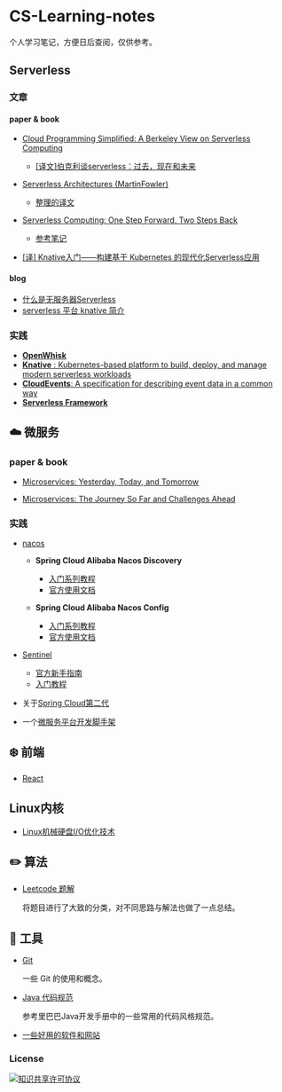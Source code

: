 # CS-Learning-notes 

个人学习笔记，方便日后查阅，仅供参考。

## Serverless
### 文章
#### paper & book
- [Cloud Programming Simplified: A Berkeley View on Serverless Computing](https://arxiv.org/abs/1902.03383v1)
    - [[译文]伯克利谈serverless：过去，现在和未来](https://juejin.im/post/5caf019ff265da039444987b)

- [Serverless Architectures (MartinFowler)](https://martinfowler.com/articles/serverless.html)
    - [整理的译文](https://github.com/heming6666/blog/blob/master/notes/serverless/serverless-architectures.md)

- [Serverless Computing: One Step Forward, Two Steps Back](https://rise.cs.berkeley.edu/blog/publication/serverless-computing-one-step-forward-two-steps-back/)
    - [参考笔记](https://zhuanlan.zhihu.com/p/62666803)
    
- [[译] Knative入门——构建基于 Kubernetes 的现代化Serverless应用](http://www.servicemesher.com/getting-started-with-knative/)

#### blog
- [什么是无服务器Serverless](https://blog.xinkuo.me/post/what-is-serverless.html)
- [serverless 平台 knative 简介](https://cizixs.com/2018/08/25/knative-serverless-platform/)

### 实践
- [**OpenWhisk**](https://openwhisk.apache.org/)
- [**Knative** : Kubernetes-based platform to build, deploy, and manage modern serverless workloads](https://github.com/knative/)
- [**CloudEvents**: A specification for describing event data in a common way](https://github.com/cloudevents/spec)
- [**Serverless Framework**](https://serverless.com/)


## :cloud: 微服务
### paper & book
- [Microservices: Yesterday, Today, and Tomorrow](https://hal.inria.fr/hal-01631455/file/msytt.pdf)

- [Microservices: The Journey So Far and Challenges Ahead](https://www.researchgate.net/publication/324959590_Microservices_The_Journey_So_Far_and_Challenges_Ahead)

### 实践
- [nacos](https://nacos.io/zh-cn/docs/what-is-nacos.html)
    - **Spring Cloud Alibaba Nacos Discovery**
        - [入门系列教程](http://blog.didispace.com/spring-cloud-alibaba-1/)
        - [官方使用文档](https://github.com/spring-cloud-incubator/spring-cloud-alibaba/wiki/Nacos-discovery)
    
    - **Spring Cloud Alibaba Nacos Config**
        - [入门系列教程](http://blog.didispace.com/spring-cloud-alibaba-3/)
        - [官方使用文档](https://github.com/spring-cloud-incubator/spring-cloud-alibaba/wiki/Nacos-config)
- [Sentinel](https://github.com/alibaba/Sentinel/wiki/%E4%BB%8B%E7%BB%8D)
    - [官方新手指南](https://github.com/alibaba/Sentinel/wiki/%E6%96%B0%E6%89%8B%E6%8C%87%E5%8D%97)
    - [入门教程](http://blog.didispace.com/spring-cloud-alibaba-sentinel-1/)

- 关于[Spring Cloud第二代](http://springcloud.cn/view/415)
- 一个[微服务平台开发脚手架](https://gitee.com/minull/ace-security)

## :snowflake: 前端
- [React](https://github.com/heming6666/CS-Learning-notes/blob/master/notes/react/knowledgemap.md)

## Linux内核
- [Linux机械硬盘I/O优化技术](https://github.com/heming6666/blog/blob/master/notes/Linux%E5%86%85%E6%A0%B8/Linux%E6%9C%BA%E6%A2%B0%E7%A1%AC%E7%9B%98IO%E4%BC%98%E5%8C%96%E6%8A%80%E6%9C%AF.md)
## :pencil2: 算法

- [Leetcode 题解](https://github.com/heming6666/CS-Learning-notes/tree/master/notes/leetcode/README.md)

  将题目进行了大致的分类，对不同思路与解法也做了一点总结。

## :hammer: 工具

- [Git](https://github.com/heming6666/CS-Learning-notes/blob/master/notes/tools/Git.md)

  一些 Git 的使用和概念。

- [Java 代码规范](https://github.com/heming6666/CS-Learning-notes/blob/master/notes/tools/Java%20%E4%BB%A3%E7%A0%81%E8%A7%84%E8%8C%83.md)

  参考里巴巴Java开发手册中的一些常用的代码风格规范。

- [一些好用的软件和网站](https://github.com/heming6666/blog/blob/master/notes/tools/%E4%B8%80%E4%BA%9B%E5%A5%BD%E7%94%A8%E7%9A%84%E8%BD%AF%E4%BB%B6%E5%92%8C%E7%BD%91%E7%AB%99.md)



### License

<a rel="license" href="http://creativecommons.org/licenses/by-nc-sa/4.0/"><img alt="知识共享许可协议" style="border-width:0" src="https://i.creativecommons.org/l/by-nc-sa/4.0/88x31.png" /></a>



